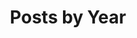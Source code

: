 ---
title: "Posts by Year"
permalink: /year-archive/
layout: posts
author_profile: true
sidebar:
  nav: "posts_nav"
---